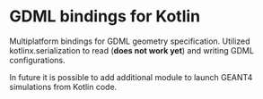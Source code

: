 # GDML bindings for Kotlin
Multiplatform bindings for GDML geometry specification. Utilized kotlinx.serialization
to read (**does not work yet**) and writing GDML configurations.

In future it is possible to add additional module to launch GEANT4 simulations from Kotlin code.
